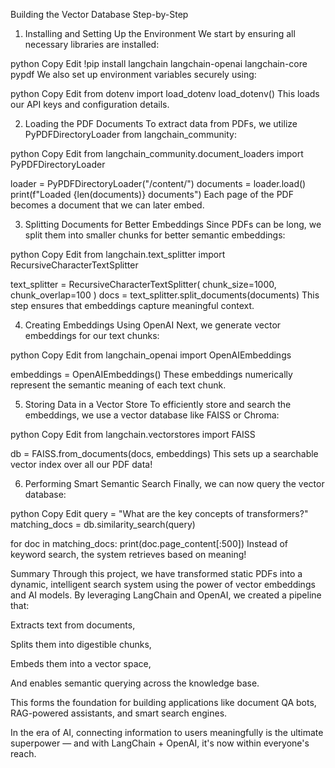 Building the Vector Database Step-by-Step
1. Installing and Setting Up the Environment
We start by ensuring all necessary libraries are installed:

python
Copy
Edit
!pip install langchain langchain-openai langchain-core pypdf
We also set up environment variables securely using:

python
Copy
Edit
from dotenv import load_dotenv
load_dotenv()
This loads our API keys and configuration details.

2. Loading the PDF Documents
To extract data from PDFs, we utilize PyPDFDirectoryLoader from langchain_community:

python
Copy
Edit
from langchain_community.document_loaders import PyPDFDirectoryLoader

loader = PyPDFDirectoryLoader("/content/")
documents = loader.load()
print(f"Loaded {len(documents)} documents")
Each page of the PDF becomes a document that we can later embed.

3. Splitting Documents for Better Embeddings
Since PDFs can be long, we split them into smaller chunks for better semantic embeddings:

python
Copy
Edit
from langchain.text_splitter import RecursiveCharacterTextSplitter

text_splitter = RecursiveCharacterTextSplitter(
    chunk_size=1000,
    chunk_overlap=100
)
docs = text_splitter.split_documents(documents)
This step ensures that embeddings capture meaningful context.

4. Creating Embeddings Using OpenAI
Next, we generate vector embeddings for our text chunks:

python
Copy
Edit
from langchain_openai import OpenAIEmbeddings

embeddings = OpenAIEmbeddings()
These embeddings numerically represent the semantic meaning of each text chunk.

5. Storing Data in a Vector Store
To efficiently store and search the embeddings, we use a vector database like FAISS or Chroma:

python
Copy
Edit
from langchain.vectorstores import FAISS

db = FAISS.from_documents(docs, embeddings)
This sets up a searchable vector index over all our PDF data!

6. Performing Smart Semantic Search
Finally, we can now query the vector database:

python
Copy
Edit
query = "What are the key concepts of transformers?"
matching_docs = db.similarity_search(query)

for doc in matching_docs:
    print(doc.page_content[:500])
Instead of keyword search, the system retrieves based on meaning!

Summary
Through this project, we have transformed static PDFs into a dynamic, intelligent search system using the power of vector embeddings and AI models.
By leveraging LangChain and OpenAI, we created a pipeline that:

Extracts text from documents,

Splits them into digestible chunks,

Embeds them into a vector space,

And enables semantic querying across the knowledge base.

This forms the foundation for building applications like document QA bots, RAG-powered assistants, and smart search engines.

In the era of AI, connecting information to users meaningfully is the ultimate superpower — and with LangChain + OpenAI, it's now within everyone's reach.
